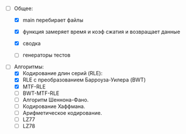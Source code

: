 - [ ] Общее:
    - [x] main перебирает файлы
    - [x] функция замеряет время и коэф  сжатия и возвращает данные
    - [x] сводка
    - [ ] генераторы тестов

 
 - [ ] Алгоритмы:
    - [x] Кодирование длин серий (RLE):
    - [x] RLE с преобразованием Барроуза-Уилера (BWT)
    - [x] MTF-RLE
    - [ ] BWT-MTF-RLE
    - [ ] Алгоритм Шеннона-Фано.
    - [ ] Кодирование Хаффмана.
    - [ ] Арифметическое кодирование.
    - [ ] LZ77
    - [ ] LZ78